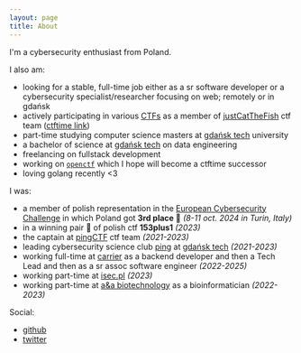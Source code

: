 ```yaml
---
layout: page
title: About
---
```


I'm a cybersecurity enthusiast from Poland.

I also am:

- looking for a stable, full-time job either as a sr software developer or a cybersecurity specialist/researcher focusing on web; remotely or in gdańsk
- actively participating in various [CTFs](https://ctftime.org/event/list/upcoming) as a member of [justCatTheFish](https://justcatthefish.team/) ctf team ([ctftime link](https://ctftime.org/team/33893))
- part-time studying computer science masters at [gdańsk tech](https://pg.edu.pl/) university
- a bachelor of science at [gdańsk tech](https://pg.edu.pl/) on data engineering
- freelancing on fullstack development
- working on [`openctf`](https://github.com/tomek7667/openctf) which I hope will become a ctftime successor
- loving golang recently <3

I was:

- a member of polish representation in the [European Cybersecurity Challenge](https://ecsc.eu/past-editions) in which Poland got **3rd place 🥉** _(8-11 oct. 2024 in Turin, Italy)_
- in a winning pair 🥇 of polish ctf **153plus1** _(2023)_
- the captain at [pingCTF](https://ctftime.org/team/147266) ctf team _(2021-2023)_
- leading cybersecurity science club [ping](https://knping.pl/) at [gdańsk tech](https://pg.edu.pl/) _(2021-2023)_
- working full-time at [carrier](https://www.carrier.com/commercial/pl/pl/) as a backend developer and then a Tech Lead and then as a sr assoc software engineer _(2022-2025)_
- working part-time at [isec.pl](http://isec.pl/) _(2023)_
- working part-time at [a&a biotechnology](https://www.aabiot.com/) as a bioinformatician _(2022-2023)_

Social:

- [github](https://github.com/tomek7667)
- [twitter](https://twitter.com/_tomek7667)
